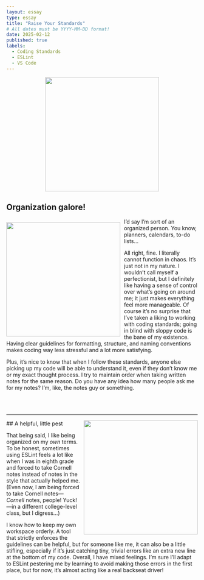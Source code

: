 ```yaml
---
layout: essay
type: essay
title: "Raise Your Standards"
# All dates must be YYYY-MM-DD format!
date: 2025-02-12
published: true
labels:
  - Coding Standards
  - ESLint
  - VS Code
---
```


<img height="300px" style="display: block; margin: 0 auto;" src="https://miro.medium.com/v2/resize:fit:921/1*Wv6e76QEfuswZS0-HReWbg.png">

## Organization galore!

<img width="300px" style="float: left; margin-right: 10px; margin-top: 10px; margin-bottom: 10px;" class="round" src="https://www.shutterstock.com/image-photo/bengal-cat-on-sofa-open-600nw-2477150905.jpg">

I’d say I’m sort of an organized person. You know, planners, calendars, to-do lists…

All right, fine. I literally cannot function in chaos. It’s just not in my nature. I wouldn’t call myself a perfectionist, but I definitely like having a sense of control over what’s going on around me; it just makes everything feel more manageable. Of course it’s no surprise that I’ve taken a liking to working with coding standards; going in blind with sloppy code is the bane of my existence. Having clear guidelines for formatting, structure, and naming conventions makes coding way less stressful and a lot more satisfying.

Plus, it’s nice to know that when I follow these standards, anyone else picking up my code will be able to understand it, even if they don’t know me or my exact thought process. I try to maintain order when taking written notes for the same reason. Do you have any idea how many people ask me for my notes? I’m, like, the notes guy or something.

<br><br>
<hr>
## A helpful, little pest

<img width="300px" style="float: right; margin-left: 10px; margin-bottom: 10px;" class="round" src="https://scontent-sjc3-1.xx.fbcdn.net/v/t1.6435-9/121530561_10157232828795286_2461461808945351868_n.jpg?_nc_cat=103&ccb=1-7&_nc_sid=127cfc&_nc_ohc=5HP5MHQh-LAQ7kNvgGLBfwJ&_nc_oc=Adj3fEt_uIq8SbwG-Pv9AxymWnNxHQ6Pe5Je1gXeNM5YbZl1qQaiHKcVELb9LCIPrm8&_nc_zt=23&_nc_ht=scontent-sjc3-1.xx&_nc_gid=ArWvzMMni9S2p6ih9StXQEp&oh=00_AYDfx23oou7IAQQNnR_k80r6jNRuYvdHssHRx0Mqs1TbIw&oe=67D4E97C">

That being said, I like being organized on my _own_ terms. To be honest, sometimes using ESLint feels a lot like when I was in eighth grade and forced to take Cornell notes instead of notes in the style that actually helped me. (Even now, I am being forced to take Cornell notes—_Cornell_ notes, people! Yuck!—in a different college-level class, but I digress…)

I know how to keep my own workspace orderly. A tool that strictly enforces the guidelines can be helpful, but for someone like me, it can also be a little stifling, especially if it’s just catching tiny, trivial errors like an extra new line at the bottom of my code. Overall, I have mixed feelings. I’m sure I’ll adapt to ESLint pestering me by learning to avoid making those errors in the first place, but for now, it’s almost acting like a real backseat driver!

<br>
